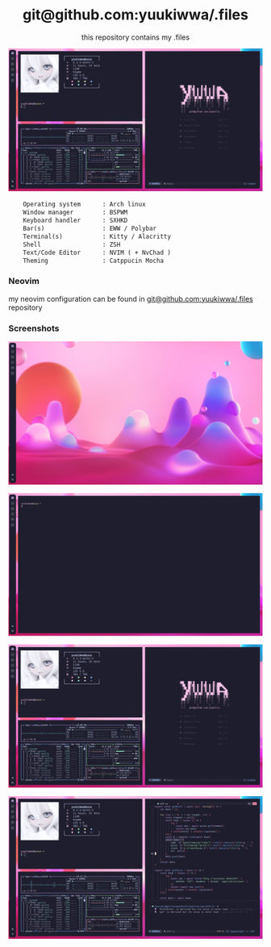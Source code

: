 <h1 align="center">git@github.com:yuukiwwa/.files</h1>
<p align="center">this repository contains my .files</p>

![preview](./img/multiple.png)

```vim
    Operating system      : Arch linux
    Window manager        : BSPWM
    Keyboard handler      : SXHKD
    Bar(s)                : EWW / Polybar
    Terminal(s)           : Kitty / Alacritty
    Shell                 : ZSH
    Text/Code Editor      : NVIM ( + NvChad )
    Theming               : Catppucin Mocha
```

### Neovim

my neovim configuration can be found in [git@github.com:yuukiwwa/.files](https://github.com/yuukilla/nvchad-config) repository


### Screenshots
![desktop](./img/desktop.png)

![terminal](./img/terminal.png)

![multiple](./img/multiple.png)

![multiple-2](./img/multiple-2.png)
